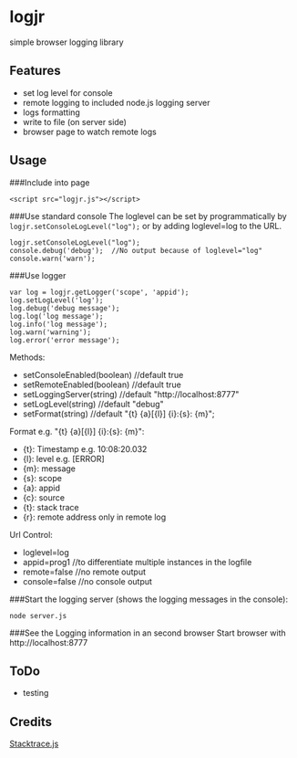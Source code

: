 logjr
=====

simple browser logging library

Features
--------
* set log level for console
* remote logging to included node.js logging server
* logs formatting
* write to file (on server side)
* browser page to watch remote logs

Usage
-----
###Include into page
```
<script src="logjr.js"></script>
```


###Use standard console
The loglevel can be set by programmatically by ```logjr.setConsoleLogLevel("log");``` or by adding loglevel=log to the URL.
```
logjr.setConsoleLogLevel("log");
console.debug('debug');  //No output because of loglevel="log"
console.warn('warn');
```

###Use logger
```
var log = logjr.getLogger('scope', 'appid');  
log.setLogLevel('log');
log.debug('debug message');
log.log('log message');
log.info('log message');
log.warn('warning');
log.error('error message');
```

Methods:
* setConsoleEnabled(boolean)	//default true
* setRemoteEnabled(boolean)	    //default true
* setLoggingServer(string)		//default "http://localhost:8777"
* setLogLevel(string)			//default "debug"
* setFormat(string)				//default "{t} {a}[{l}] {i}:{s}: {m}"; 

Format e.g. "{t} {a}[{l}] {i}:{s}: {m}":
* {t}: Timestamp  e.g. 10:08:20.032
* {l}: level  e.g. [ERROR]
* {m}: message
* {s}: scope
* {a}: appid
* {c}: source
* {t}: stack trace
* {r}: remote address only in remote log

Url Control:
* loglevel=log
* appid=prog1		//to differentiate multiple instances in the logfile
* remote=false		//no remote output
* console=false		//no console output


###Start the logging server (shows the logging messages in the console):

```
node server.js
```

###See the Logging information in an second browser
Start browser with http://localhost:8777


ToDo
----
* testing


Credits
-------
[Stacktrace.js](https://github.com/stacktracejs/stacktrace.js)



